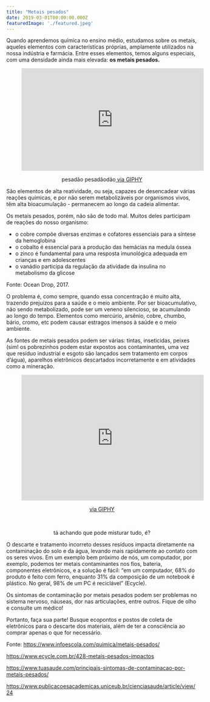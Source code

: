 ```yaml
---
title: "Metais pesados"
date: 2019-03-01T00:00:00.000Z
featuredImage: './featured.jpeg'
---
```


<!-- wp:paragraph -->
<p>Quando aprendemos química no ensino médio, estudamos sobre os metais, aqueles elementos com características próprias, amplamente utilizados na nossa indústria e farmácia. Entre esses elementos, temos alguns especiais, com uma densidade ainda mais elevada: <strong>os metais pesados.</strong></p>


<figure><center><iframe src="https://giphy.com/embed/13sbWMa0NGNq2A" width="480" height="270" frameborder="0" class="giphy-embed" allowfullscreen=""></iframe></figure>


<p style="text-align:center" class="has-small-font-size">pesadão pesadãodão<a href="https://giphy.com/gifs/forced-reps-13sbWMa0NGNq2A"> via GIPHY</a></p>


<p>São elementos de alta reatividade, ou seja, capazes de desencadear várias reações químicas, e por não serem metabolizáveis por organismos vivos, têm alta bioacumulação - permanecem ao longo da cadeia alimentar.<br></p>


<p>Os metais pesados, porém, não são de todo mal. Muitos deles participam de reações do nosso organismo:</p>


<ul><li>o cobre compõe diversas enzimas e cofatores essenciais para a síntese da hemoglobina</li><li>o cobalto é essencial para a produção das hemácias na medula óssea</li><li>o zinco é fundamental para uma resposta imunológica adequada em crianças e em adolescentes</li><li>o vanádio participa da regulação da atividade da insulina no metabolismo da glicose</li></ul>


<p>Fonte: Ocean Drop, 2017.</p>


<p>O problema é, como sempre, quando essa concentração é muito alta, trazendo prejuízos para a saúde e o meio ambiente. Por ser bioacumulativo, não sendo metabolizado, pode ser um veneno silencioso, se acumulando ao longo do tempo. Elementos como mercúrio, arsênio, cobre, chumbo, bário, cromo, etc podem causar estragos imensos à saúde e o meio ambiente.<br></p>


<p>As fontes de metais pesados podem ser várias: tintas, inseticidas, peixes (sim! os pobrezinhos podem estar expostos aos contaminantes, uma vez que resíduo industrial e esgoto são lançados sem tratamento em corpos d’água), aparelhos eletrônicos descartados incorretamente e em atividades como a mineração.</p>


<center><figure><iframe src="https://giphy.com/embed/ktcUyw6mBlMVa" width="480" height="331" frameborder="0" class="giphy-embed" allowfullscreen=""></iframe></figure><p><a href="https://giphy.com/gifs/computer-ron-swanson-parks-and-recreation-ktcUyw6mBlMVa">via GIPHY</a></p><br><p></p></center>


<p style="text-align:center" class="has-small-font-size">tá achando que pode misturar tudo, é?</p>


<p style="text-align:left">O descarte e tratamento incorreto desses resíduos impacta diretamente na contaminação do solo e da água, levando mais rapidamente ao contato com os seres vivos. Em um exemplo bem próximo de nós, um computador, por exemplo, podemos ter metais contaminantes nos fios, bateria, componentes eletrônicos, e a solução é fácil: “em um computador, 68% do produto é feito com ferro, enquanto 31% da composição de um notebook é plástico. No geral, 98% de um PC é reciclável” (Ecycle).<br></p>


<p>Os sintomas de contaminação por metais pesados podem ser problemas no sistema nervoso, náuseas, dor nas articulações, entre outros. Fique de olho e consulte um médico!<br></p>


<p>Portanto, faça sua parte! Busque ecopontos e postos de coleta de eletrônicos para o descarte dos materiais, além de ter a consciência ao comprar apenas o que for necessário. <br></p>


<p>Fonte: <a href="https://www.infoescola.com/quimica/metais-pesados/">https://www.infoescola.com/quimica/metais-pesados/</a></p>


<p><a href="https://www.ecycle.com.br/428-metais-pesados-impactos">https://www.ecycle.com.br/428-metais-pesados-impactos</a></p>


<p><a href="https://www.tuasaude.com/principais-sintomas-de-contaminacao-por-metais-pesados/">https://www.tuasaude.com/principais-sintomas-de-contaminacao-por-metais-pesados/</a></p>


<p><a href="https://www.publicacoesacademicas.uniceub.br/cienciasaude/article/view/24">https://www.publicacoesacademicas.uniceub.br/cienciasaude/article/view/24</a></p>


<p></p>


